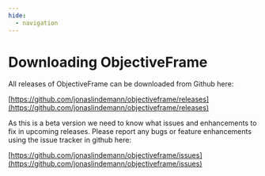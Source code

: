 ```yaml
---
hide:
  - navigation
---
```


# Downloading ObjectiveFrame

All releases of ObjectiveFrame can be downloaded from Github here:

[https://github.com/jonaslindemann/objectiveframe/releases](https://github.com/jonaslindemann/objectiveframe/releases)

As this is a beta version we need to know what issues and enhancements to fix in upcoming releases. Please report any bugs or feature enhancements using the issue tracker in github here:

[https://github.com/jonaslindemann/objectiveframe/issues](https://github.com/jonaslindemann/objectiveframe/issues)



